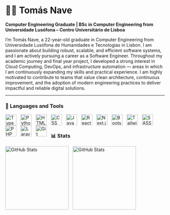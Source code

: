 # 🧑‍💻 Tomás Nave

**Computer Engineering Graduate | BSc in Computer Engineering from Universidade Lusófona – Centro Universitário de Lisboa**

I’m Tomás Nave, a 22-year-old graduate in Computer Engineering from Universidade Lusófona de Humanidades e Tecnologias in Lisbon. I am passionate about building robust, scalable, and efficient software systems, and I am actively pursuing a career as a Software Engineer. Throughout my academic journey and final year project, I developed a strong interest in Cloud Computing, DevOps, and infrastructure automation — areas in which I am continuously expanding my skills and practical experience. I am highly motivated to contribute to teams that value clean architecture, continuous improvement, and the adoption of modern engineering practices to deliver impactful and reliable digital solutions.

---

### 🧰 Languages and Tools


<img 
    align="left" 
    alt="TypeScript"
    title="TypeScript" 
    width="35px" 
    style="padding-right: 10px;" 
    src="https://cdn.jsdelivr.net/gh/devicons/devicon@latest/icons/java/java-original-wordmark.svg" 
/>
<img 
    align="left" 
    alt="Python" 
    title="Python"
    width="35px" 
    style="padding-right: 10px;" 
    src="https://cdn.jsdelivr.net/gh/devicons/devicon@latest/icons/python/python-original.svg" 
/>
<img 
    align="left" 
    alt="HTML"
    title="HTML" 
    width="35px" 
    style="padding-right: 10px;" 
    src="https://cdn.jsdelivr.net/gh/devicons/devicon@latest/icons/html5/html5-original.svg" 
/>
<img 
    align="left" 
    alt="CSS" 
    title="CSS"
    width="35px" 
    style="padding-right: 10px;" 
    src="https://cdn.jsdelivr.net/gh/devicons/devicon@latest/icons/css3/css3-original.svg" 
/>
<img 
    align="left" 
    alt="JavaScript" 
    title="JavaScript"
    width="35px" 
    style="padding-right: 10px;" 
    src="https://cdn.jsdelivr.net/gh/devicons/devicon@latest/icons/javascript/javascript-original.svg" 
/>
<img 
    align="left" 
    alt="React"
    title="React" 
    width="35px" 
    style="padding-right: 10px;" 
    src="https://cdn.jsdelivr.net/gh/devicons/devicon@latest/icons/dart/dart-original-wordmark.svg"
/>
<img 
    align="left" 
    alt="Next.js" 
    title="Next.js"
    width="35px" 
    style="padding-right: 10px;" 
    src="https://cdn.jsdelivr.net/gh/devicons/devicon@latest/icons/flutter/flutter-original.svg" 
/>
<img 
    align="left" 
    alt="Bootstrap"
    title="Bootstrap" 
    width="35px" 
    style="padding-right: 10px;" 
    src="https://cdn.jsdelivr.net/gh/devicons/devicon@latest/icons/kotlin/kotlin-original-wordmark.svg" 
/>
<img 
    align="left" 
    alt="Tailwind" 
    title="Tailwind"
    width="35px" 
    style="padding-right: 10px;" 
    src="https://cdn.jsdelivr.net/gh/devicons/devicon@latest/icons/c/c-original.svg" 
/>
<img 
    align="left" 
    alt="SASS" 
    title="SASS"
    width="35px" 
    style="padding-right: 10px;" 
    src="https://cdn.jsdelivr.net/gh/devicons/devicon@latest/icons/csharp/csharp-original.svg" 
/>
<img 
    align="left" 
    alt="PHP" 
    title="PHP"
    width="35px" 
    style="padding-right: 10px;" 
    src="https://cdn.jsdelivr.net/gh/devicons/devicon@latest/icons/docker/docker-plain.svg" 
/>
<img 
    align="left" 
    alt="Laravel" 
    title="Laravel"
    width="35px" 
    style="padding-right: 10px;" 
    src="https://cdn.jsdelivr.net/gh/devicons/devicon@latest/icons/amazonwebservices/amazonwebservices-original-wordmark.svg"
/>
<img 
    align="left" 
    alt="Git" 
    title="Git"
    width="35px" 
    style="padding-right: 10px;" 
    src="https://cdn.jsdelivr.net/gh/devicons/devicon@latest/icons/git/git-original.svg" 
/>


<br/>
<br/>

### 📊 Stats

<p>
  <img 
    align="left" 
    alt="GitHub Stats" 
    height="200" 
    style="padding-right: 10px;" 
    src="https://github-readme-stats.vercel.app/api/?username=TomasNave-a22208623&show_icons=true&title_color=1580d2&icon_color=00a8f3&text_color=9f9f9f&bg_color=151515&include_all_commits=true" 
  />


<img 
      align="left" 
      alt="GitHub Stats" 
      height="200" 
      src="https://github-readme-stats.vercel.app/api/top-langs/?username=TomasNave-a22208623&theme=tokyonight&layout=compact&custom_title=Tecnologias&langs_count=9" 
  />

</p>
